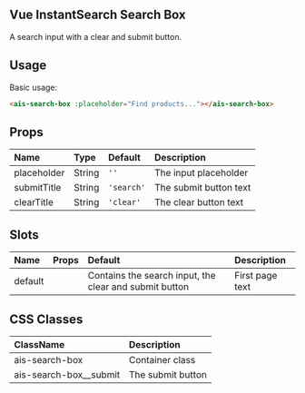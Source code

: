 Vue InstantSearch Search Box
---

A search input with a clear and submit button.

## Usage

Basic usage:

```html
<ais-search-box :placeholder="Find products..."></ais-search-box>
```

## Props

| Name        | Type   | Default    | Description            |
|:------------|:-------|:-----------|:-----------------------|
| placeholder | String | `''`       | The input placeholder  |
| submitTitle | String | `'search'` | The submit button text |
| clearTitle  | String | `'clear'`  | The clear button text  |

## Slots

| Name    | Props | Default                                                | Description     |
|:--------|:------|:-------------------------------------------------------|:----------------|
| default |       | Contains the search input, the clear and submit button | First page text |

## CSS Classes

| ClassName              | Description       |
|:-----------------------|:------------------|
| ais-search-box         | Container class   |
| ais-search-box__submit | The submit button |
